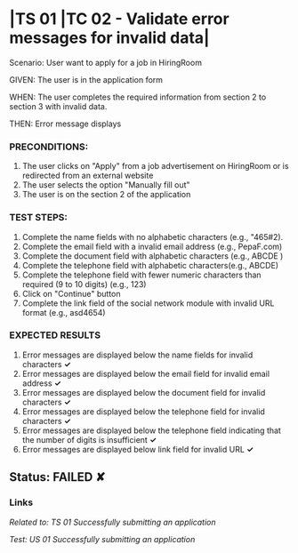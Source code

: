 # |TS 01 |TC 02 - Validate error messages for invalid data| #

Scenario: User want to apply for a job in HiringRoom

GIVEN: The user is in the application form

WHEN: The user completes the required information from section 2 to section 3 with invalid data.

THEN: Error message displays

### PRECONDITIONS: ###

1. The user clicks on "Apply" from a job advertisement on HiringRoom or is redirected from an external website 
2. The user selects the option "Manually fill out"
3. The user is on the section 2 of the application

### TEST STEPS: ###

1. Complete the name fields with no alphabetic characters (e.g., "465#2).
2. Complete the email field with a invalid email address (e.g., PepaF.com)
3. Complete the document field with alphabetic characters (e.g., ABCDE )
4. Complete the telephone field with alphabetic characters(e.g., ABCDE)
5. Complete the telephone field with fewer numeric characters than required (9 to 10 digits) (e.g., 123)
6. Click on "Continue" button
7. Complete the link field of the social network module with invalid URL format (e.g., asd4654)
               
### EXPECTED RESULTS ###
1. Error messages are displayed below the name fields for invalid characters      **✓**
2. Error messages are displayed below the email field for invalid email address    **✓** 
3. Error messages are displayed below the document field for invalid characters    **✓** 
4. Error messages are displayed below the telephone field for invalid characters   **✓** 
5. Error messages are displayed below the telephone field indicating that the number of digits is insufficient **✓**
6. Error messages are displayed below link field for invalid URL   **✓** 

## Status: FAILED ✘ ##

### Links ###

*Related to: TS 01 Successfully submitting an application*

*Test: US 01 Successfully submitting an application*
